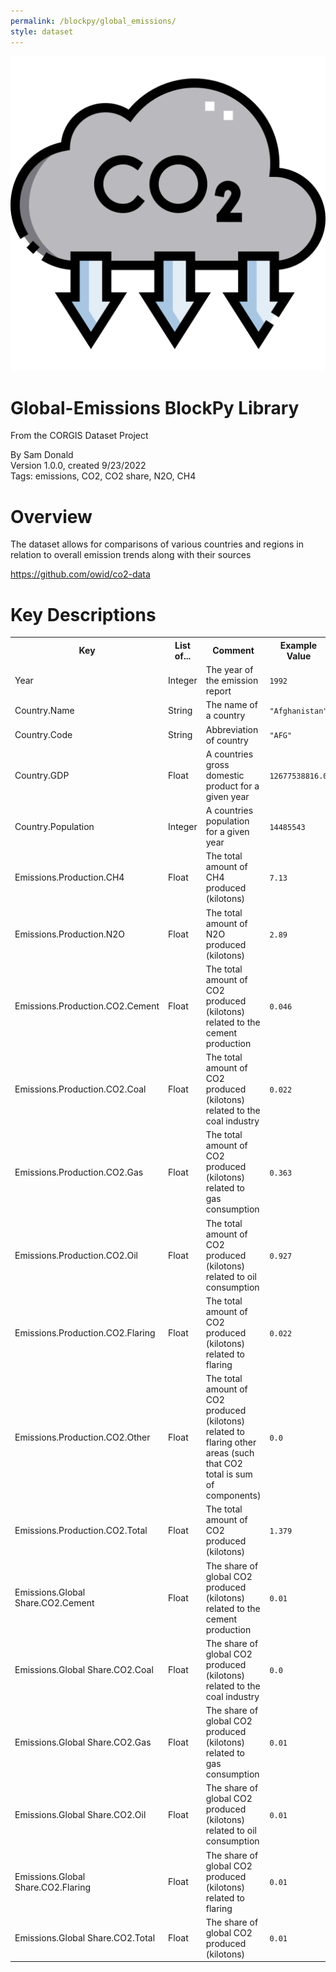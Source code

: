 ```yaml
---
permalink: /blockpy/global_emissions/
style: dataset
---
```


<img class="img-thumbnail float-right"
     src="/images/datasets/global-emissions-icon.png"
     alt="global-emissions icon"
     role="presentation">

# Global-Emissions BlockPy Library

<p class='lead'>From the CORGIS Dataset Project</p>

<span class='text-muted'>By Sam Donald</span><br>
<span class='text-muted'>Version 1.0.0, created 9/23/2022</span><br>
<span class='text-muted'>Tags: emissions, CO2, CO2 share, N2O, CH4</span>

# Overview

The dataset allows for comparisons of various countries and regions in relation to overall emission trends along with their sources


<https://github.com/owid/co2-data>




# Key Descriptions
    
<table class='table table-condensed table-striped table-bordered table-hover'>
<tr>
    <th class=''>Key</th>
    <th class=''>List of...</th>
    <th class=''>Comment</th>
    <th class=''>Example Value</th>
</tr>

<tr>
    <td>Year</td>
    <td>Integer</td> 
    <td>The year of the emission report</td>
    <td><code>1992</code></td>
</tr>

<tr>
    <td>Country.Name</td>
    <td>String</td> 
    <td>The name of a country</td>
    <td><code>"Afghanistan"</code></td>
</tr>

<tr>
    <td>Country.Code</td>
    <td>String</td> 
    <td>Abbreviation of country</td>
    <td><code>"AFG"</code></td>
</tr>

<tr>
    <td>Country.GDP</td>
    <td>Float</td> 
    <td>A countries gross domestic product for a given year</td>
    <td><code>12677538816.0</code></td>
</tr>

<tr>
    <td>Country.Population</td>
    <td>Integer</td> 
    <td>A countries population for a given year</td>
    <td><code>14485543</code></td>
</tr>

<tr>
    <td>Emissions.Production.CH4</td>
    <td>Float</td> 
    <td>The total amount of CH4 produced (kilotons) </td>
    <td><code>7.13</code></td>
</tr>

<tr>
    <td>Emissions.Production.N2O</td>
    <td>Float</td> 
    <td>The total amount of N2O produced (kilotons) </td>
    <td><code>2.89</code></td>
</tr>

<tr>
    <td>Emissions.Production.CO2.Cement</td>
    <td>Float</td> 
    <td>The total amount of CO2 produced (kilotons) related to the cement production</td>
    <td><code>0.046</code></td>
</tr>

<tr>
    <td>Emissions.Production.CO2.Coal</td>
    <td>Float</td> 
    <td>The total amount of CO2 produced (kilotons) related to the coal industry</td>
    <td><code>0.022</code></td>
</tr>

<tr>
    <td>Emissions.Production.CO2.Gas</td>
    <td>Float</td> 
    <td>The total amount of CO2 produced (kilotons) related to gas consumption</td>
    <td><code>0.363</code></td>
</tr>

<tr>
    <td>Emissions.Production.CO2.Oil</td>
    <td>Float</td> 
    <td>The total amount of CO2 produced (kilotons) related to oil consumption</td>
    <td><code>0.927</code></td>
</tr>

<tr>
    <td>Emissions.Production.CO2.Flaring</td>
    <td>Float</td> 
    <td>The total amount of CO2 produced (kilotons) related to flaring</td>
    <td><code>0.022</code></td>
</tr>

<tr>
    <td>Emissions.Production.CO2.Other</td>
    <td>Float</td> 
    <td>The total amount of CO2 produced (kilotons) related to flaring other areas (such that CO2 total is sum of components)</td>
    <td><code>0.0</code></td>
</tr>

<tr>
    <td>Emissions.Production.CO2.Total</td>
    <td>Float</td> 
    <td>The total amount of CO2 produced (kilotons) </td>
    <td><code>1.379</code></td>
</tr>

<tr>
    <td>Emissions.Global Share.CO2.Cement</td>
    <td>Float</td> 
    <td>The share of global CO2 produced (kilotons) related to the cement production</td>
    <td><code>0.01</code></td>
</tr>

<tr>
    <td>Emissions.Global Share.CO2.Coal</td>
    <td>Float</td> 
    <td>The share of global CO2 produced (kilotons) related to the coal industry</td>
    <td><code>0.0</code></td>
</tr>

<tr>
    <td>Emissions.Global Share.CO2.Gas</td>
    <td>Float</td> 
    <td>The share of global CO2 produced (kilotons) related to gas consumption</td>
    <td><code>0.01</code></td>
</tr>

<tr>
    <td>Emissions.Global Share.CO2.Oil</td>
    <td>Float</td> 
    <td>The share of global CO2 produced (kilotons) related to oil consumption</td>
    <td><code>0.01</code></td>
</tr>

<tr>
    <td>Emissions.Global Share.CO2.Flaring</td>
    <td>Float</td> 
    <td>The share of global CO2 produced (kilotons) related to flaring</td>
    <td><code>0.01</code></td>
</tr>

<tr>
    <td>Emissions.Global Share.CO2.Total</td>
    <td>Float</td> 
    <td>The share of global CO2 produced (kilotons) </td>
    <td><code>0.01</code></td>
</tr>

</table>